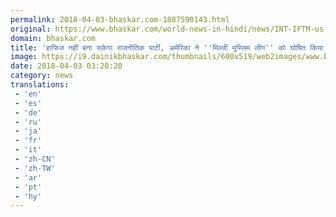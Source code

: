```yaml
---
permalink: 2018-04-03-bhaskar.com-1887590143.html
original: https://www.bhaskar.com/world-news-in-hindi/news/INT-IFTM-us-designates-hafiz-saeed-milli-muslim-league-as-terror-organization-5843552-PHO.html
domain: bhaskar.com
title: 'हाफिज नहीं बना सकेगा राजनीतिक पार्टी, अमेरिका ने ''मिल्ली मुस्लिम लीग'' को घोषित किया आंतकी संगठन'
image: https://i9.dainikbhaskar.com/thumbnails/600x519/web2images/www.bhaskar.com/2018/04/03/gy_1522723241.jpg
date: 2018-04-03 03:20:20
category: news
translations: 
 - 'en'
 - 'es'
 - 'de'
 - 'ru'
 - 'ja'
 - 'fr'
 - 'it'
 - 'zh-CN'
 - 'zh-TW'
 - 'ar'
 - 'pt'
 - 'hy'
---
```


